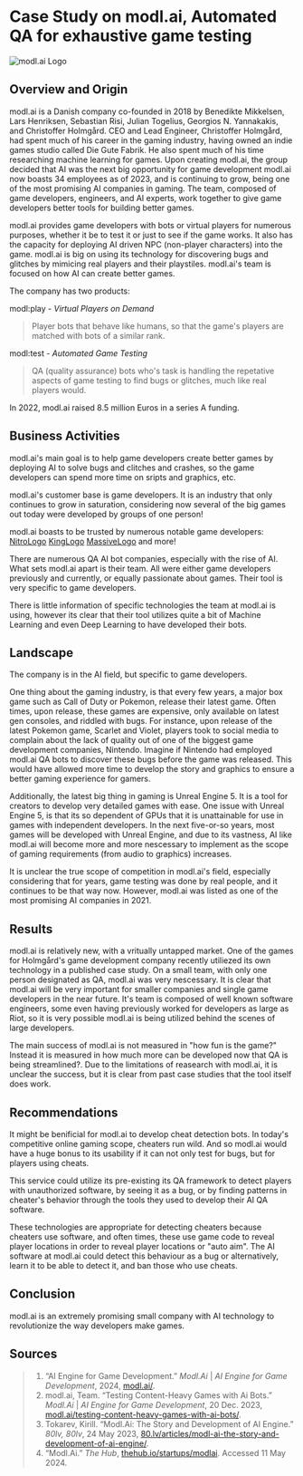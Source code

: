 # Case Study on modl.ai, Automated QA for exhaustive game testing
![modl.ai Logo](https://modl.ai/wp-content/themes/tweentynineteen-child/assets/images/logo/logo.svg)
## Overview and Origin

modl.ai is a Danish company co-founded in 2018 by Benedikte Mikkelsen, Lars Henriksen, Sebastian Risi, Julian Togelius, Georgios N. Yannakakis, and Christoffer Holmgård. CEO and Lead Engineer, Christoffer Holmgård, had spent much of his career in the gaming industry, having owned an indie games studio called Die Gute Fabrik. He also spent much of his time researching machine learning for games. Upon creating modl.ai, the group decided that AI was the next big opportunity for game development
modl.ai now boasts 34 employees as of 2023, and is continuing to grow, being one of the most promising AI companies in gaming. The team, composed of game developers, engineers, and AI experts, work together to give game developers better tools for building better games.

modl.ai provides game developers with bots or virtual players for numerous purposes, whether it be to test it or just to see if the game works. It also has the capacity for deploying AI driven NPC (non-player characters) into the game. modl.ai is big on using its technology for discovering bugs and glitches by mimicing real players and their playstiles. modl.ai's team is focused on how AI can create better games.

The company has two products:

modl:play - _Virtual Players on Demand_
> Player bots that behave like humans, so that the game's players are matched with bots of a similar rank.

modl:test - _Automated Game Testing_
> QA (quality assurance) bots who's task is handling the repetative aspects of game testing to find bugs or glitches, much like real players would. 

In 2022, modl.ai raised 8.5 million Euros in a series A funding. 

## Business Activities

modl.ai's main goal is to help game developers create better games by deploying AI to solve bugs and clitches and crashes, so the game developers can spend more time on sripts and graphics, etc. 

modl.ai's customer base is game developers. It is an industry that only continues to grow in saturation, considering now several of the big games out today were developed by groups of one person!

modl.ai boasts to be trusted by numerous notable game developers:
[NitroLogo](https://modl.ai/wp-content/uploads/2022/04/nitro2019_logo_White_web.png)
[KingLogo](https://modl.ai/wp-content/uploads/2021/07/king.png)
[MassiveLogo](https://modl.ai/wp-content/uploads/2021/07/massive.png)
and more!

There are numerous QA AI bot companies, especially with the rise of AI. What sets modl.ai apart is their team. All were either game developers previously and currently, or equally passionate about games. Their tool is very specific to game developers.

There is little information of specific technologies the team at modl.ai is using, however its clear that their tool utilizes quite a bit of Machine Learning and even Deep Learning to have developed their bots.

## Landscape

The company is in the AI field, but specific to game developers.

One thing about the gaming industry, is that every few years, a major box game such as Call of Duty or Pokemon, release their latest game. Often times, upon release, these games are expensive, only available on latest gen consoles, and riddled with bugs. For instance, upon release of the latest Pokemon game, Scarlet and Violet, players took to social media to complain about the lack of quality out of one of the biggest game development companies, Nintendo. Imagine if Nintendo had employed modl.ai QA bots to discover these bugs before the game was released. This would have allowed more time to develop the story and graphics to ensure a better gaming experience for gamers.

Additionally, the latest big thing in gaming is Unreal Engine 5. It is a tool for creators to develop very detailed games with ease. One issue with Unreal Engine 5, is that its so dependent of GPUs that it is unattainable for use in games with independent developers. In the next five-or-so years, most games will be developed with Unreal Engine, and due to its vastness, AI like modl.ai will become more and more nescessary to implement as the scope of gaming requirements (from audio to graphics) increases.

It is unclear the true scope of competition in modl.ai's field, especially considering that for years, game testing was done by real people, and it continues to be that way now. However, modl.ai was listed as one of the most promising AI companies in 2021.

## Results

modl.ai is relatively new, with a vritually untapped market. One of the games for Holmgård's game development company recently utiliezed its own technology in a published case study. On a small team, with only one person designated as QA, modl.ai was very nescessary. It is clear that modl.ai will be very important for smaller companies and single game developers in the near future. It's team is composed of well known software engineers, some even having previously worked for developers as large as Riot, so it is very possible modl.ai is being utilized behind the scenes of large developers.

The main success of modl.ai is not measured in "how fun is the game?" Instead it is measured in how much more can be developed now that QA is being streamlined?. Due to the limitations of reasearch with modl.ai, it is unclear the success, but it is clear from past case studies that the tool itself does work.

## Recommendations

It might be benificial for modl.ai to develop cheat detection bots. In today's competitive online gaming scope, cheaters run wild. And so modl.ai would have a huge bonus to its usability if it can not only test for bugs, but for players using cheats. 

This service could utilize its pre-existing its QA framework to detect players with unauthorized software, by seeing it as a bug, or by finding patterns in cheater's behavior through the tools they used to develop their AI QA software. 

These technologies are appropriate for detecting cheaters because cheaters use software, and often times, these use game code to reveal player locations in order to reveal player locations or "auto aim". The AI software at modl.ai could detect this behaviour as a bug or alternatively, learn it to be able to detect it, and ban those who use cheats.

## Conclusion

modl.ai is an extremely promising small company with AI technology to revolutionize the way developers make games.

## Sources
> 1. “AI Engine for Game Development.” _Modl.Ai_ | _AI Engine for Game Development_, 2024, [modl.ai/](https://modl.ai/). 
> 2. modl.ai, Team. “Testing Content-Heavy Games with Ai Bots.” _Modl.Ai_ | _AI Engine for Game Development_, 20 Dec. 2023, [modl.ai/testing-content-heavy-games-with-ai-bots/](https://modl.ai/testing-content-heavy-games-with-ai-bots/).
> 3. Tokarev, Kirill. “Modl.Ai: The Story and Development of AI Engine.” _80lv, 80lv_, 24 May 2023, [80.lv/articles/modl-ai-the-story-and-development-of-ai-engine/](https://80.lv/articles/modl-ai-the-story-and-development-of-ai-engine/). 
> 4. “Modl.Ai.” _The Hub_, [thehub.io/startups/modlai](https://thehub.io/startups/modlai). Accessed 11 May 2024.  
